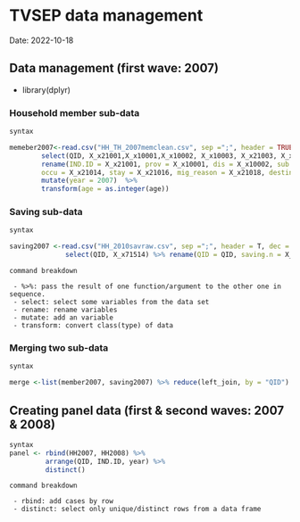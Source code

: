 # **TVSEP data management** 
Date: 2022-10-18


## Data management (first wave: 2007)

- library(dplyr)

### Household member sub-data ###

``` r
syntax

memeber2007<-read.csv("HH_TH_2007memclean.csv", sep =";", header = TRUE, dec = ",", na.strings = "NA") %>%
        select(QID, X_x21001,X_x10001,X_x10002, X_x10003, X_x21003, X_x21004, X_x21014, X_x21016, X_x21018, X_x21019 %>%
        rename(IND.ID = X_x21001, prov = X_x10001, dis = X_x10002, sub.dis = X_x10003, gender = X_x21003, age = X_x21004,
        occu = X_x21014, stay = X_x21016, mig_reason = X_x21018, destination = X_x21019) %>%
        mutate(year = 2007)  %>%
        transform(age = as.integer(age))

```

### Saving sub-data ###

``` r
syntax

saving2007 <-read.csv("HH_2010savraw.csv", sep =";", header = T, dec = ",", na.strings = "NA") %>%
              select(QID, X_x71514) %>% rename(QID = QID, saving.n = X_x71514) 
```

```
command breakdown

 - %>%: pass the result of one function/argument to the other one in sequence.
 - select: select some variables from the data set
 - rename: rename variables
 - mutate: add an variable
 - transform: convert class(type) of data

```

### Merging two sub-data ###

``` r
syntax

merge <-list(member2007, saving2007) %>% reduce(left_join, by = "QID")

```

## Creating panel data (first & second waves: 2007 & 2008)

``` r
syntax
panel <- rbind(HH2007, HH2008) %>%
         arrange(QID, IND.ID, year) %>%
         distinct()
```

```
command breakdown

 - rbind: add cases by row
 - distinct: select only unique/distinct rows from a data frame
```
